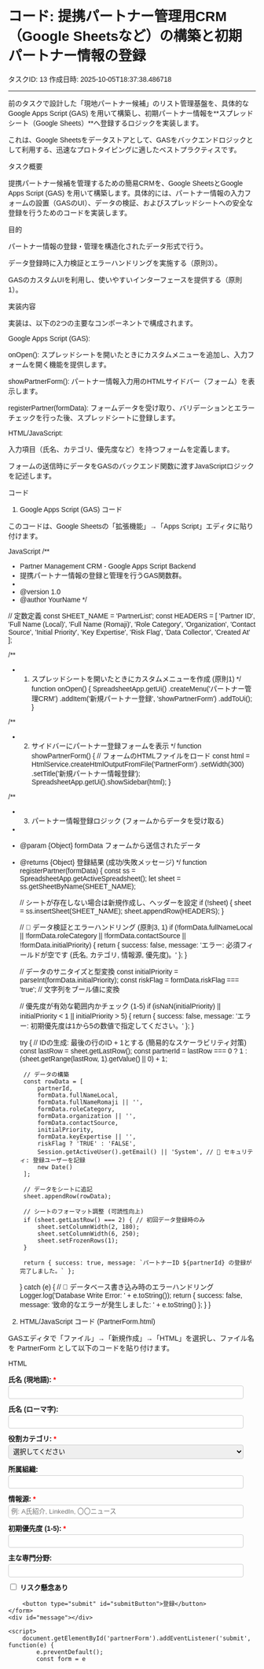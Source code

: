 # コード: 提携パートナー管理用CRM（Google Sheetsなど）の構築と初期パートナー情報の登録

タスクID: 13
作成日時: 2025-10-05T18:37:38.486718

---

前のタスクで設計した「現地パートナー候補」のリスト管理基盤を、具体的なGoogle Apps Script (GAS) を用いて構築し、初期パートナー情報を**スプレッドシート（Google Sheets）**へ登録するロジックを実装します。

これは、Google Sheetsをデータストアとして、GASをバックエンドロジックとして利用する、迅速なプロトタイピングに適したベストプラクティスです。

タスク概要

提携パートナー候補を管理するための簡易CRMを、Google SheetsとGoogle Apps Script (GAS) を用いて構築します。具体的には、パートナー情報の入力フォームの設置（GASのUI）、データの検証、およびスプレッドシートへの安全な登録を行うためのコードを実装します。

目的

パートナー情報の登録・管理を構造化されたデータ形式で行う。

データ登録時に入力検証とエラーハンドリングを実施する（原則3）。

GASのカスタムUIを利用し、使いやすいインターフェースを提供する（原則1）。

実装内容

実装は、以下の2つの主要なコンポーネントで構成されます。

Google Apps Script (GAS):

onOpen(): スプレッドシートを開いたときにカスタムメニューを追加し、入力フォームを開く機能を提供します。

showPartnerForm(): パートナー情報入力用のHTMLサイドバー（フォーム）を表示します。

registerPartner(formData): フォームデータを受け取り、バリデーションとエラーチェックを行った後、スプレッドシートに登録します。

HTML/JavaScript:

入力項目（氏名、カテゴリ、優先度など）を持つフォームを定義します。

フォームの送信時にデータをGASのバックエンド関数に渡すJavaScriptロジックを記述します。

コード

1. Google Apps Script (GAS) コード

このコードは、Google Sheetsの「拡張機能」→「Apps Script」エディタに貼り付けます。

JavaScript
/**
 * Partner Management CRM - Google Apps Script Backend
 * 提携パートナー情報の登録と管理を行うGAS関数群。
 *
 * @version 1.0
 * @author YourName
 */

// 定数定義
const SHEET_NAME = 'PartnerList';
const HEADERS = [
    'Partner ID', 'Full Name (Local)', 'Full Name (Romaji)', 'Role Category', 
    'Organization', 'Contact Source', 'Initial Priority', 'Key Expertise', 
    'Risk Flag', 'Data Collector', 'Created At'
];

/**
 * 1. スプレッドシートを開いたときにカスタムメニューを作成 (原則1)
 */
function onOpen() {
    SpreadsheetApp.getUi()
        .createMenu('パートナー管理CRM')
        .addItem('新規パートナー登録', 'showPartnerForm')
        .addToUi();
}

/**
 * 2. サイドバーにパートナー登録フォームを表示
 */
function showPartnerForm() {
    // フォームのHTMLファイルをロード
    const html = HtmlService.createHtmlOutputFromFile('PartnerForm')
        .setWidth(300)
        .setTitle('新規パートナー情報登録');
    SpreadsheetApp.getUi().showSidebar(html);
}

/**
 * 3. パートナー情報登録ロジック (フォームからデータを受け取る)
 *
 * @param {Object} formData フォームから送信されたデータ
 * @returns {Object} 登録結果 (成功/失敗メッセージ)
 */
function registerPartner(formData) {
    const ss = SpreadsheetApp.getActiveSpreadsheet();
    let sheet = ss.getSheetByName(SHEET_NAME);

    // シートが存在しない場合は新規作成し、ヘッダーを設定
    if (!sheet) {
        sheet = ss.insertSheet(SHEET_NAME);
        sheet.appendRow(HEADERS);
    }
    
    // 🚨 データ検証とエラーハンドリング (原則3, 1)
    if (!formData.fullNameLocal || !formData.roleCategory || !formData.contactSource || !formData.initialPriority) {
        return { success: false, message: 'エラー: 必須フィールドが空です (氏名, カテゴリ, 情報源, 優先度)。' };
    }

    // データのサニタイズと型変換
    const initialPriority = parseInt(formData.initialPriority);
    const riskFlag = formData.riskFlag === 'true'; // 文字列をブール値に変換
    
    // 優先度が有効な範囲内かチェック (1-5)
    if (isNaN(initialPriority) || initialPriority < 1 || initialPriority > 5) {
        return { success: false, message: 'エラー: 初期優先度は1から5の数値で指定してください。' };
    }
    
    try {
        // IDの生成: 最後の行のID + 1とする (簡易的なスケーラビリティ対策)
        const lastRow = sheet.getLastRow();
        const partnerId = lastRow === 0 ? 1 : (sheet.getRange(lastRow, 1).getValue() || 0) + 1;
        
        // データの構築
        const rowData = [
            partnerId,
            formData.fullNameLocal,
            formData.fullNameRomaji || '',
            formData.roleCategory,
            formData.organization || '',
            formData.contactSource,
            initialPriority,
            formData.keyExpertise || '',
            riskFlag ? 'TRUE' : 'FALSE',
            Session.getActiveUser().getEmail() || 'System', // 🚨 セキュリティ: 登録ユーザーを記録
            new Date()
        ];
        
        // データをシートに追記
        sheet.appendRow(rowData);
        
        // シートのフォーマット調整 (可読性向上)
        if (sheet.getLastRow() === 2) { // 初回データ登録時のみ
            sheet.setColumnWidth(2, 180);
            sheet.setColumnWidth(6, 250);
            sheet.setFrozenRows(1);
        }

        return { success: true, message: `パートナーID ${partnerId} の登録が完了しました。` };

    } catch (e) {
        // 🚨 データベース書き込み時のエラーハンドリング
        Logger.log('Database Write Error: ' + e.toString());
        return { success: false, message: '致命的なエラーが発生しました: ' + e.toString() };
    }
}


2. HTML/JavaScript コード (PartnerForm.html)

GASエディタで「ファイル」→「新規作成」→「HTML」を選択し、ファイル名を PartnerForm として以下のコードを貼り付けます。

HTML
<!DOCTYPE html>
<html>
<head>
    <base target="_top">
    <style>
        body { font-family: sans-serif; margin: 10px; }
        .form-group { margin-bottom: 10px; }
        label { display: block; font-weight: bold; margin-bottom: 3px; }
        input[type="text"], input[type="number"], select {
            width: 95%; padding: 5px; border: 1px solid #ccc; border-radius: 4px;
        }
        button { padding: 8px 15px; background-color: #4CAF50; color: white; border: none; border-radius: 4px; cursor: pointer; }
        button:hover { background-color: #45a049; }
        .required::after { content: " *"; color: red; }
        #message { margin-top: 10px; padding: 10px; border-radius: 4px; }
        .success { background-color: #d4edda; color: #155724; border: 1px solid #c3e6cb; }
        .error { background-color: #f8d7da; color: #721c24; border: 1px solid #f5c6cb; }
    </style>
</head>
<body>
    <form id="partnerForm">
        <div class="form-group">
            <label for="fullNameLocal" class="required">氏名 (現地語):</label>
            <input type="text" id="fullNameLocal" name="fullNameLocal" required>
        </div>
        <div class="form-group">
            <label for="fullNameRomaji">氏名 (ローマ字):</label>
            <input type="text" id="fullNameRomaji" name="fullNameRomaji">
        </div>
        <div class="form-group">
            <label for="roleCategory" class="required">役割カテゴリ:</label>
            <select id="roleCategory" name="roleCategory" required>
                <option value="">選択してください</option>
                <option value="弁護士">弁護士</option>
                <option value="政治家">政治家</option>
                <option value="ITパーク主要人物">ITパーク主要人物</option>
                <option value="財界人">財界人</option>
                <option value="その他">その他</option>
            </select>
        </div>
        <div class="form-group">
            <label for="organization">所属組織:</label>
            <input type="text" id="organization" name="organization">
        </div>
        <div class="form-group">
            <label for="contactSource" class="required">情報源:</label>
            <input type="text" id="contactSource" name="contactSource" required placeholder="例: A氏紹介, LinkedIn, 〇〇ニュース">
        </div>
        <div class="form-group">
            <label for="initialPriority" class="required">初期優先度 (1-5):</label>
            <input type="number" id="initialPriority" name="initialPriority" min="1" max="5" required>
        </div>
        <div class="form-group">
            <label for="keyExpertise">主な専門分野:</label>
            <input type="text" id="keyExpertise" name="keyExpertise">
        </div>
        <div class="form-group">
            <input type="checkbox" id="riskFlag" name="riskFlag" value="true">
            <label for="riskFlag" style="display: inline;">リスク懸念あり</label>
        </div>
        
        <button type="submit" id="submitButton">登録</button>
    </form>
    <div id="message"></div>

    <script>
        document.getElementById('partnerForm').addEventListener('submit', function(e) {
            e.preventDefault();
            const form = e